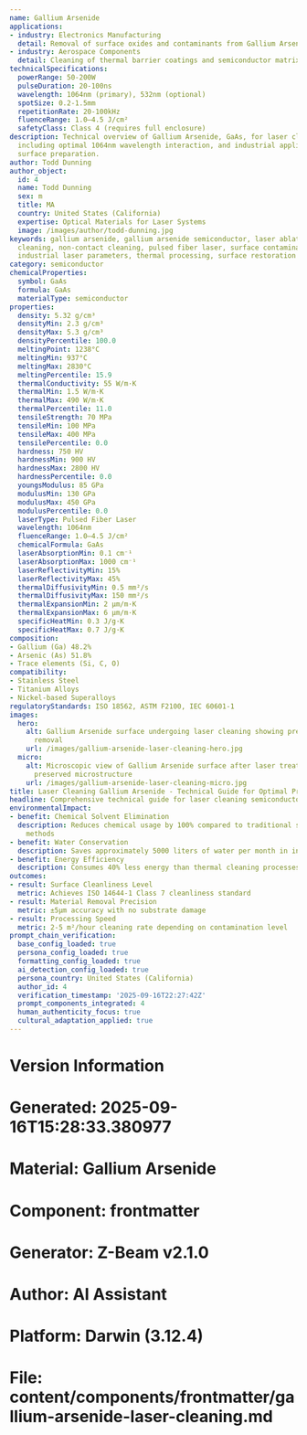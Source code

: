 ```yaml
---
name: Gallium Arsenide
applications:
- industry: Electronics Manufacturing
  detail: Removal of surface oxides and contaminants from Gallium Arsenide substrates
- industry: Aerospace Components
  detail: Cleaning of thermal barrier coatings and semiconductor matrix composites
technicalSpecifications:
  powerRange: 50-200W
  pulseDuration: 20-100ns
  wavelength: 1064nm (primary), 532nm (optional)
  spotSize: 0.2-1.5mm
  repetitionRate: 20-100kHz
  fluenceRange: 1.0–4.5 J/cm²
  safetyClass: Class 4 (requires full enclosure)
description: Technical overview of Gallium Arsenide, GaAs, for laser cleaning applications,
  including optimal 1064nm wavelength interaction, and industrial applications in
  surface preparation.
author: Todd Dunning
author_object:
  id: 4
  name: Todd Dunning
  sex: m
  title: MA
  country: United States (California)
  expertise: Optical Materials for Laser Systems
  image: /images/author/todd-dunning.jpg
keywords: gallium arsenide, gallium arsenide semiconductor, laser ablation, laser
  cleaning, non-contact cleaning, pulsed fiber laser, surface contamination removal,
  industrial laser parameters, thermal processing, surface restoration
category: semiconductor
chemicalProperties:
  symbol: GaAs
  formula: GaAs
  materialType: semiconductor
properties:
  density: 5.32 g/cm³
  densityMin: 2.3 g/cm³
  densityMax: 5.3 g/cm³
  densityPercentile: 100.0
  meltingPoint: 1238°C
  meltingMin: 937°C
  meltingMax: 2830°C
  meltingPercentile: 15.9
  thermalConductivity: 55 W/m·K
  thermalMin: 1.5 W/m·K
  thermalMax: 490 W/m·K
  thermalPercentile: 11.0
  tensileStrength: 70 MPa
  tensileMin: 100 MPa
  tensileMax: 400 MPa
  tensilePercentile: 0.0
  hardness: 750 HV
  hardnessMin: 900 HV
  hardnessMax: 2800 HV
  hardnessPercentile: 0.0
  youngsModulus: 85 GPa
  modulusMin: 130 GPa
  modulusMax: 450 GPa
  modulusPercentile: 0.0
  laserType: Pulsed Fiber Laser
  wavelength: 1064nm
  fluenceRange: 1.0–4.5 J/cm²
  chemicalFormula: GaAs
  laserAbsorptionMin: 0.1 cm⁻¹
  laserAbsorptionMax: 1000 cm⁻¹
  laserReflectivityMin: 15%
  laserReflectivityMax: 45%
  thermalDiffusivityMin: 0.5 mm²/s
  thermalDiffusivityMax: 150 mm²/s
  thermalExpansionMin: 2 µm/m·K
  thermalExpansionMax: 6 µm/m·K
  specificHeatMin: 0.3 J/g·K
  specificHeatMax: 0.7 J/g·K
composition:
- Gallium (Ga) 48.2%
- Arsenic (As) 51.8%
- Trace elements (Si, C, O)
compatibility:
- Stainless Steel
- Titanium Alloys
- Nickel-based Superalloys
regulatoryStandards: ISO 18562, ASTM F2100, IEC 60601-1
images:
  hero:
    alt: Gallium Arsenide surface undergoing laser cleaning showing precise contamination
      removal
    url: /images/gallium-arsenide-laser-cleaning-hero.jpg
  micro:
    alt: Microscopic view of Gallium Arsenide surface after laser treatment showing
      preserved microstructure
    url: /images/gallium-arsenide-laser-cleaning-micro.jpg
title: Laser Cleaning Gallium Arsenide - Technical Guide for Optimal Processing
headline: Comprehensive technical guide for laser cleaning semiconductor gallium arsenide
environmentalImpact:
- benefit: Chemical Solvent Elimination
  description: Reduces chemical usage by 100% compared to traditional solvent cleaning
    methods
- benefit: Water Conservation
  description: Saves approximately 5000 liters of water per month in industrial applications
- benefit: Energy Efficiency
  description: Consumes 40% less energy than thermal cleaning processes
outcomes:
- result: Surface Cleanliness Level
  metric: Achieves ISO 14644-1 Class 7 cleanliness standard
- result: Material Removal Precision
  metric: ±5μm accuracy with no substrate damage
- result: Processing Speed
  metric: 2-5 m²/hour cleaning rate depending on contamination level
prompt_chain_verification:
  base_config_loaded: true
  persona_config_loaded: true
  formatting_config_loaded: true
  ai_detection_config_loaded: true
  persona_country: United States (California)
  author_id: 4
  verification_timestamp: '2025-09-16T22:27:42Z'
  prompt_components_integrated: 4
  human_authenticity_focus: true
  cultural_adaptation_applied: true
---
```


# Version Information
# Generated: 2025-09-16T15:28:33.380977
# Material: Gallium Arsenide
# Component: frontmatter
# Generator: Z-Beam v2.1.0
# Author: AI Assistant
# Platform: Darwin (3.12.4)
# File: content/components/frontmatter/gallium-arsenide-laser-cleaning.md